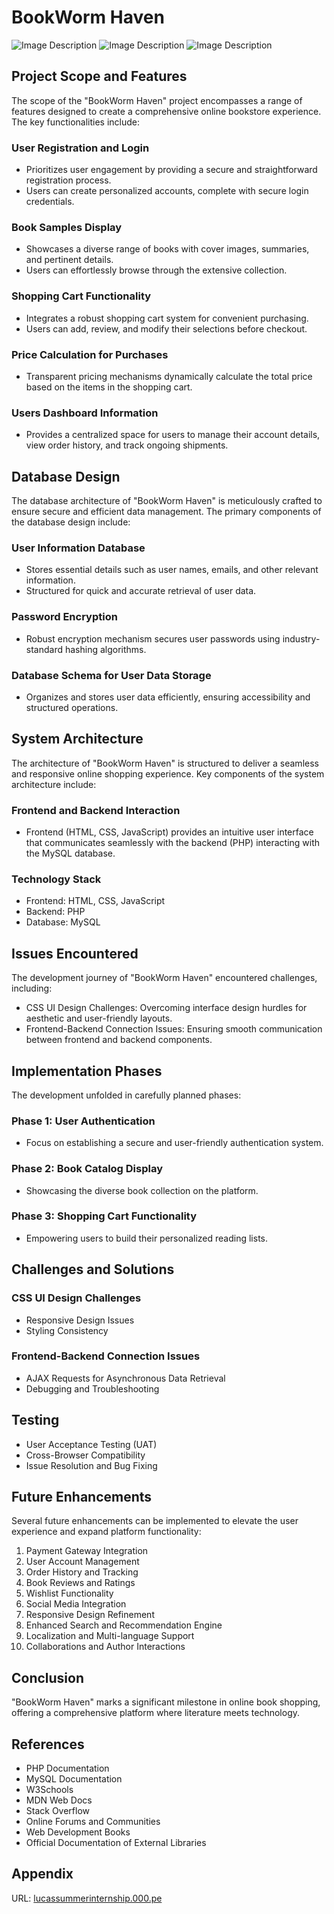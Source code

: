 # BookWorm Haven
![Image Description](https://github.com/lucasstranger1/Prototype-Onlinebookstore/raw/main/homepagePicture1.png)
![Image Description](https://github.com/lucasstranger1/Prototype-Onlinebookstore/raw/main/homepagePicture3.png)
![Image Description](https://github.com/lucasstranger1/Prototype-Onlinebookstore/raw/main/shoppingcartPicture4.png)



## Project Scope and Features

The scope of the "BookWorm Haven" project encompasses a range of features designed to create a comprehensive online bookstore experience. The key functionalities include:

### User Registration and Login
- Prioritizes user engagement by providing a secure and straightforward registration process.
- Users can create personalized accounts, complete with secure login credentials.

### Book Samples Display
- Showcases a diverse range of books with cover images, summaries, and pertinent details.
- Users can effortlessly browse through the extensive collection.

### Shopping Cart Functionality
- Integrates a robust shopping cart system for convenient purchasing.
- Users can add, review, and modify their selections before checkout.

### Price Calculation for Purchases
- Transparent pricing mechanisms dynamically calculate the total price based on the items in the shopping cart.

### Users Dashboard Information
- Provides a centralized space for users to manage their account details, view order history, and track ongoing shipments.

## Database Design

The database architecture of "BookWorm Haven" is meticulously crafted to ensure secure and efficient data management. The primary components of the database design include:

### User Information Database
- Stores essential details such as user names, emails, and other relevant information.
- Structured for quick and accurate retrieval of user data.

### Password Encryption
- Robust encryption mechanism secures user passwords using industry-standard hashing algorithms.

### Database Schema for User Data Storage
- Organizes and stores user data efficiently, ensuring accessibility and structured operations.

## System Architecture

The architecture of "BookWorm Haven" is structured to deliver a seamless and responsive online shopping experience. Key components of the system architecture include:

### Frontend and Backend Interaction
- Frontend (HTML, CSS, JavaScript) provides an intuitive user interface that communicates seamlessly with the backend (PHP) interacting with the MySQL database.

### Technology Stack
- Frontend: HTML, CSS, JavaScript
- Backend: PHP
- Database: MySQL

## Issues Encountered

The development journey of "BookWorm Haven" encountered challenges, including:

- CSS UI Design Challenges: Overcoming interface design hurdles for aesthetic and user-friendly layouts.
- Frontend-Backend Connection Issues: Ensuring smooth communication between frontend and backend components.

## Implementation Phases

The development unfolded in carefully planned phases:

### Phase 1: User Authentication
- Focus on establishing a secure and user-friendly authentication system.

### Phase 2: Book Catalog Display
- Showcasing the diverse book collection on the platform.

### Phase 3: Shopping Cart Functionality
- Empowering users to build their personalized reading lists.

## Challenges and Solutions

### CSS UI Design Challenges
- Responsive Design Issues
- Styling Consistency

### Frontend-Backend Connection Issues
- AJAX Requests for Asynchronous Data Retrieval
- Debugging and Troubleshooting

## Testing

- User Acceptance Testing (UAT)
- Cross-Browser Compatibility
- Issue Resolution and Bug Fixing

## Future Enhancements

Several future enhancements can be implemented to elevate the user experience and expand platform functionality:

1. Payment Gateway Integration
2. User Account Management
3. Order History and Tracking
4. Book Reviews and Ratings
5. Wishlist Functionality
6. Social Media Integration
7. Responsive Design Refinement
8. Enhanced Search and Recommendation Engine
9. Localization and Multi-language Support
10. Collaborations and Author Interactions

## Conclusion

"BookWorm Haven" marks a significant milestone in online book shopping, offering a comprehensive platform where literature meets technology.

## References

- PHP Documentation
- MySQL Documentation
- W3Schools
- MDN Web Docs
- Stack Overflow
- Online Forums and Communities
- Web Development Books
- Official Documentation of External Libraries

## Appendix

URL: [lucassummerinternship.000.pe](https://lucassummerinternship.000.pe)
